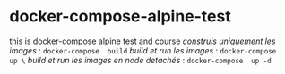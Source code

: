 # docker-compose-alpine-test
this  is  docker-compose  alpine  test and  course 
_construis  uniquement  les  images_ :
```docker-compose  build```
_build  et run   les  images_ :
```docker-compose  up \```
_build  et run   les  images en  node detachés_ :
```docker-compose  up -d```